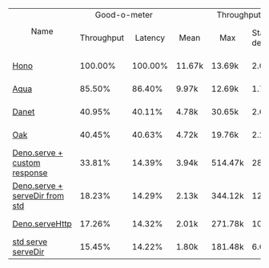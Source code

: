 <table>
<tr>
    <td align="center" rowspan="2">Name</td>
    <td align="center" colspan="2">Good-o-meter</td>
    <td align="center" colspan="4">Throughput (rps)</td>
    <td align="center" colspan="3">Latency (ms)</td>
</tr>
<tr>
    <!-- still Name -->
    <td align="center">Throughput</td>
    <td align="center">Latency</td>
    <td align="center">Mean</td>
    <td align="center">Max</td>
    <td align="center">Standard deviation</td>
    <td align="center">Size per second</td>
    <td align="center">Avg</td>
    <td align="center">Min</td>
    <td align="center">Max</td>
</tr><tr>
    <td><a href="./hono.ts.md">Hono</a></td>
    <td>100.00%</td>
    <td>100.00%</td>
    <td>11.67k</td>
    <td>13.69k</td>
    <td>2.07k</td>
    <td>61.65 MiB</td>
    <td>5.92</td>
    <td>3.96</td>
    <td>16.70</td>
</tr>
<tr>
    <td><a href="./aqua.ts.md">Aqua</a></td>
    <td>85.50%</td>
    <td>86.40%</td>
    <td>9.97k</td>
    <td>12.69k</td>
    <td>1.71k</td>
    <td>52.85 MiB</td>
    <td>6.85</td>
    <td>3.91</td>
    <td>14.89</td>
</tr>
<tr>
    <td><a href="./danet.ts.md">Danet</a></td>
    <td>40.95%</td>
    <td>40.11%</td>
    <td>4.78k</td>
    <td>30.65k</td>
    <td>2.69k</td>
    <td>25.12 MiB</td>
    <td>14.76</td>
    <td>8.11</td>
    <td>26.47</td>
</tr>
<tr>
    <td><a href="./oak.ts.md">Oak</a></td>
    <td>40.45%</td>
    <td>40.63%</td>
    <td>4.72k</td>
    <td>19.76k</td>
    <td>2.21k</td>
    <td>24.80 MiB</td>
    <td>14.58</td>
    <td>8.69</td>
    <td>27.17</td>
</tr>
<tr>
    <td><a href="./deno_serve_custom.ts.md">Deno.serve + custom response</a></td>
    <td>33.81%</td>
    <td>14.39%</td>
    <td>3.94k</td>
    <td>514.47k</td>
    <td>28.35k</td>
    <td>8.22 MiB</td>
    <td>41.14</td>
    <td>14.27</td>
    <td>46.01</td>
</tr>
<tr>
    <td><a href="./deno_serve.ts.md">Deno.serve + serveDir from std</a></td>
    <td>18.23%</td>
    <td>14.29%</td>
    <td>2.13k</td>
    <td>344.12k</td>
    <td>12.75k</td>
    <td>8.18 MiB</td>
    <td>41.45</td>
    <td>12.26</td>
    <td>52.12</td>
</tr>
<tr>
    <td><a href="./deno_serve_http.ts.md">Deno.serveHttp</a></td>
    <td>17.26%</td>
    <td>14.32%</td>
    <td>2.01k</td>
    <td>271.78k</td>
    <td>10.01k</td>
    <td>5.12 MiB</td>
    <td>41.37</td>
    <td>10.69</td>
    <td>47.03</td>
</tr>
<tr>
    <td><a href="./deno_std_serve.ts.md">std serve serveDir</a></td>
    <td>15.45%</td>
    <td>14.22%</td>
    <td>1.80k</td>
    <td>181.48k</td>
    <td>6.68k</td>
    <td>5.10 MiB</td>
    <td>41.65</td>
    <td>13.29</td>
    <td>67.67</td>
</tr>
</table>
